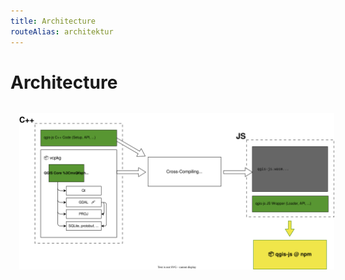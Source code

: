 ```yaml
---
title: Architecture
routeAlias: architektur
---
```


# Architecture

<img src="/data/architecture.drawio.svg" style="margin: 1em" />
